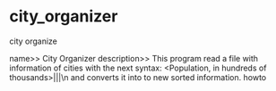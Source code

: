 # city_organizer
city organize 

name>> City Organizer
description>> This program read a file with information of cities with the next syntax: <Population, in hundreds of thousands>|<City>|<State>|<Semicolon-delimited list of interstates that run through this city>\n
and converts it into to new sorted information.
howto
